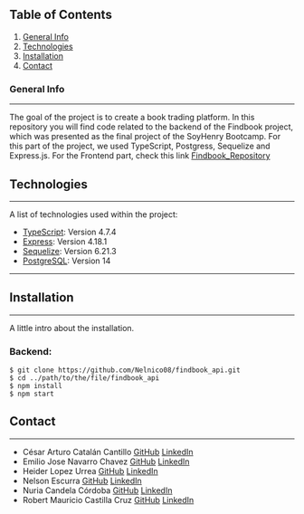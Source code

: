 ## Table of Contents

1. [General Info](#general-info)
2. [Technologies](#technologies)
3. [Installation](#installation)
4. [Contact](#contact)

### General Info

---

The goal of the project is to create a book trading platform. In this repository you will find code related to the backend of the Findbook project, which was presented as the final project of the SoyHenry Bootcamp. For this part of the project, we used TypeScript, Postgress, Sequelize and Express.js.
For the Frontend part, check this link [Findbook_Repository](https://github.com/NurCord/FT-FindBook)


## Technologies

---

A list of technologies used within the project:

- [TypeScript](https://www.typescriptlang.org/): Version 4.7.4
- [Express](https://expressjs.com/es/): Version 4.18.1
- [Sequelize](https://sequelize.org/): Version 6.21.3
- [PostgreSQL](https://www.postgresql.org/): Version 14

---

## Installation

---

A little intro about the installation.

### Backend:

```
$ git clone https://github.com/Nelnico08/findbook_api.git
$ cd ../path/to/the/file/findbook_api
$ npm install
$ npm start
```

## Contact

---

<ul>
  <li>
    <label>César Arturo Catalán Cantillo</label>
    <a href="https://github.com/catalancesar">GitHub</a>
    <a href="https://www.linkedin.com/in/c%C3%A9sar-catal%C3%A1n-cantillo-65a050248/">LinkedIn</a>
  </li>
  <li>
    <label>Emilio Jose  Navarro Chavez</label>
    <a href="https://github.com/Aodak9">GitHub</a>
    <a href="https://www.linkedin.com/in/emilio-jose-navarro-chavez/">LinkedIn</a>
  </li>
  <li>
    <label>Heider Lopez Urrea</label>
    <a href="https://github.com/Pebody-h">GitHub</a>
    <a href="https://www.linkedin.com/in/heider-lopez-b71a09217/">LinkedIn</a>
  </li>
  <li>
    <label>Nelson Escurra</label>
    <a href="https://github.com/Nelnico08">GitHub</a>
    <a href="https://www.linkedin.com/in/nnescurra/">LinkedIn</a>
  </li>
  <li>
    <label>Nuria Candela Córdoba</label>
    <a href="https://github.com/NurCord">GitHub</a>
    <a href="https://www.linkedin.com/in/nuria-candela-cordoba-a14135224/">LinkedIn</a>
  </li>
  <li>
    <label>Robert Mauricio Castilla Cruz</label>
    <a href="https://github.com/rmauriciocastilla">GitHub</a>
    <a href="https://www.linkedin.com/in/rmauriciocastilla/">LinkedIn</a>
  </li>
</ul>
